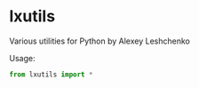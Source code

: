 # lxutils
Various utilities for Python by Alexey Leshchenko

Usage:
```python
from lxutils import *
```
